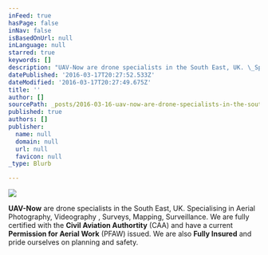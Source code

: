 ```yaml
---
inFeed: true
hasPage: false
inNav: false
isBasedOnUrl: null
inLanguage: null
starred: true
keywords: []
description: "UAV-Now are drone specialists in the South East, UK. \_Specialising in Aerial Photography, Videography , Surveys, Mapping, Surveillance.\_We are fully certified with the Civil Aviation Authortity (CAA) and have a current Permission for Aerial Work (PFAW) issued. \_We are also Fully Insured and pride ourselves on planning and safety."
datePublished: '2016-03-17T20:27:52.533Z'
dateModified: '2016-03-17T20:27:49.675Z'
title: ''
author: []
sourcePath: _posts/2016-03-16-uav-now-are-drone-specialists-in-the-south-east-uk-specia.md
published: true
authors: []
publisher:
  name: null
  domain: null
  url: null
  favicon: null
_type: Blurb

---
```

![](https://the-grid-user-content.s3-us-west-2.amazonaws.com/f257f7b7-9f27-4194-9355-e3044ff6aeb5.jpg)

**UAV-Now** are drone specialists in the South East, UK.  Specialising in Aerial Photography, Videography , Surveys, Mapping, Surveillance. We are fully certified with the **Civil Aviation Authortity** (CAA) and have a current **Permission for Aerial Work** (PFAW) issued.  We are also **Fully Insured** and pride ourselves on planning and safety.